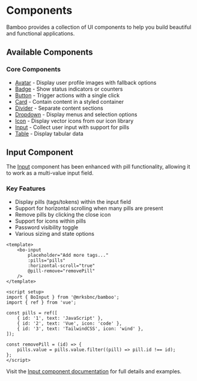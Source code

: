 # Components

Bamboo provides a collection of UI components to help you build beautiful and functional applications.

## Available Components

### Core Components

- [Avatar](/pages/components/avatar) - Display user profile images with fallback options
- [Badge](/pages/components/badge) - Show status indicators or counters
- [Button](/pages/components/button) - Trigger actions with a single click
- [Card](/pages/components/card) - Contain content in a styled container
- [Divider](/pages/components/divider) - Separate content sections
- [Dropdown](/pages/components/dropdown) - Display menus and selection options
- [Icon](/pages/components/icon) - Display vector icons from our icon library
- [Input](/pages/components/input) - Collect user input with support for pills
- [Table](/pages/components/table) - Display tabular data

## Input Component

The [Input](/pages/components/input) component has been enhanced with pill functionality, allowing it to work as a multi-value input field.

### Key Features

- Display pills (tags/tokens) within the input field
- Support for horizontal scrolling when many pills are present
- Remove pills by clicking the close icon
- Support for icons within pills
- Password visibility toggle
- Various sizing and state options

```vue
<template>
	<bo-input
		placeholder="Add more tags..."
		:pills="pills"
		:horizontal-scroll="true"
		@pill-remove="removePill"
	/>
</template>

<script setup>
import { BoInput } from '@mrksbnc/bamboo';
import { ref } from 'vue';

const pills = ref([
	{ id: '1', text: 'JavaScript' },
	{ id: '2', text: 'Vue', icon: 'code' },
	{ id: '3', text: 'TailwindCSS', icon: 'wind' },
]);

const removePill = (id) => {
	pills.value = pills.value.filter((pill) => pill.id !== id);
};
</script>
```

Visit the [Input component documentation](/pages/components/input) for full details and examples.
